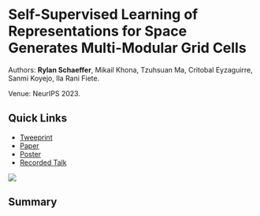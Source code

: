 # Self-Supervised Learning of Representations for Space Generates Multi-Modular Grid Cells

Authors: **Rylan Schaeffer**, Mikail Khona, Tzuhsuan Ma, Critobal Eyzaguirre, Sanmi Koyejo, Ila Rani Fiete.

Venue: NeurIPS 2023.

## Quick Links

- [Tweeprint](https://twitter.com/RylanSchaeffer/status/)
- [Paper](paper.pdf)
- [Poster](poster.png)
- [Recorded Talk]()

![](poster.png)



## Summary